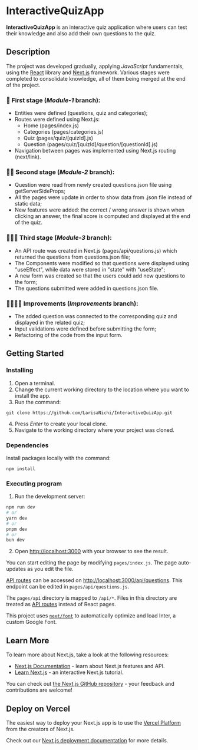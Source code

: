 # InteractiveQuizApp

**InteractiveQuizApp** is an interactive quiz application where users can test their knowledge and also add their own questions to the quiz.

## Description

The project was developed gradually, applying _JavaScript_ fundamentals, using the [React](https://react.dev/) library and [Next.js](https://nextjs.org/) framework. Various stages were completed to consolidate knowledge, all of them being merged at the end of the project.

### 🔸 First stage (_Module-1_ branch):

- Entities were defined (questions, quiz and categories);
- Routes were defined using Next.js:
  - Home (pages/index.js)
  - Categories (pages/categories.js)
  - Quiz (pages/quiz/[quizId].js)
  - Question (pages/quiz/[quizId]/question/[questionId].js)
- Navigation between pages was implemented using Next.js routing (next/link).

### 🔸🔸 Second stage (_Module-2_ branch):

- Question were read from newly created questions.json file using getServerSideProps;
- All the pages were update in order to show data from .json file instead of static data;
- New features were added: the correct / wrong answer is shown when clicking an answer, the final score is computed and displayed at the end of the quiz.

### 🔸🔸🔸 Third stage (_Module-3_ branch):

- An API route was created in Next.js (pages/api/questions.js) which returned the questions from questions.json file;
- The Components were modified so that questions were displayed using "useEffect", while data were stored in "state" with "useState";
- A new form was created so that the users could add new questions to the form;
- The questions submitted were added in questions.json file.

### 🔸🔸🔸🔸 Improvements (_Improvements_ branch):

- The added question was connected to the corresponding quiz and displayed in the related quiz;
- Input validations were defined before submitting the form;
- Refactoring of the code from the input form.

## Getting Started

### Installing

1. Open a terminal.
2. Change the current working directory to the location where you want to install the app.
3. Run the command:

```
git clone https://github.com/LarisaNichi/InteractiveQuizApp.git
```

4. Press _Enter_ to create your local clone.
5. Navigate to the working directory where your project was cloned.

### Dependencies

Install packages locally with the command:

```
npm install
```

### Executing program

1. Run the development server:

```bash
npm run dev
# or
yarn dev
# or
pnpm dev
# or
bun dev
```

2. Open [http://localhost:3000](http://localhost:3000) with your browser to see the result.

You can start editing the page by modifying `pages/index.js`. The page auto-updates as you edit the file.

[API routes](https://nextjs.org/docs/api-routes/introduction) can be accessed on [http://localhost:3000/api/questions](http://localhost:3000/api/questions). This endpoint can be edited in `pages/api/questions.js`.

The `pages/api` directory is mapped to `/api/*`. Files in this directory are treated as [API routes](https://nextjs.org/docs/api-routes/introduction) instead of React pages.

This project uses [`next/font`](https://nextjs.org/docs/basic-features/font-optimization) to automatically optimize and load Inter, a custom Google Font.

## Learn More

To learn more about Next.js, take a look at the following resources:

- [Next.js Documentation](https://nextjs.org/docs) - learn about Next.js features and API.
- [Learn Next.js](https://nextjs.org/learn) - an interactive Next.js tutorial.

You can check out [the Next.js GitHub repository](https://github.com/vercel/next.js/) - your feedback and contributions are welcome!

## Deploy on Vercel

The easiest way to deploy your Next.js app is to use the [Vercel Platform](https://vercel.com/new?utm_medium=default-template&filter=next.js&utm_source=create-next-app&utm_campaign=create-next-app-readme) from the creators of Next.js.

Check out our [Next.js deployment documentation](https://nextjs.org/docs/deployment) for more details.

